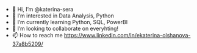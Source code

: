 - 👋 Hi, I’m @katerina-sera
- 👀 I’m interested in Data Analysis, Python
- 🌱 I’m currently learning Python, SQL, PowerBI
- 💞️ I’m looking to collaborate on everyhting!
- 📫 How to reach me https://www.linkedin.com/in/ekaterina-olshanova-37a8b5209/

<!---
katerina-sera/katerina-sera is a ✨ special ✨ repository because its `README.md` (this file) appears on your GitHub profile.
You can click the Preview link to take a look at your changes.
--->
